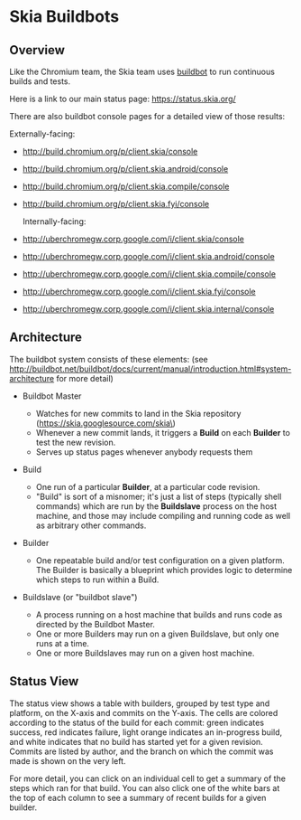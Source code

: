 Skia Buildbots
==============

Overview
--------

Like the Chromium team, the Skia team uses [buildbot](http://trac.buildbot.net/)
to run continuous builds and tests.

Here is a link to our main status page: https://status.skia.org/

There are also buildbot console pages for a detailed view of those results:
  
  Externally-facing:

* http://build.chromium.org/p/client.skia/console
* http://build.chromium.org/p/client.skia.android/console
* http://build.chromium.org/p/client.skia.compile/console
* http://build.chromium.org/p/client.skia.fyi/console

  Internally-facing:

* http://uberchromegw.corp.google.com/i/client.skia/console
* http://uberchromegw.corp.google.com/i/client.skia.android/console
* http://uberchromegw.corp.google.com/i/client.skia.compile/console
* http://uberchromegw.corp.google.com/i/client.skia.fyi/console
* http://uberchromegw.corp.google.com/i/client.skia.internal/console


Architecture
------------

The buildbot system consists of these elements: \(see
http://buildbot.net/buildbot/docs/current/manual/introduction.html#system-architecture
for more detail\) 

* Buildbot Master

    * Watches for new commits to land in the Skia repository
      \(https://skia.googlesource.com/skia\)
    * Whenever a new commit lands, it triggers a **Build** on each **Builder**
      to test the new revision.
    * Serves up status pages whenever anybody requests them

* Build

    * One run of a particular **Builder**, at a particular code revision.
    * "Build" is sort of a misnomer; it's just a list of steps (typically shell
      commands) which are run by the **Buildslave** process on the host
      machine, and those may include compiling and running code as well as
      arbitrary other commands.

* Builder

    * One repeatable build and/or test configuration on a given platform. The
      Builder is basically a blueprint which provides logic to determine which
      steps to run within a Build.

* Buildslave \(or "buildbot slave"\)
    
    * A process running on a host machine that builds and runs code as directed
      by the Buildbot Master.
    * One or more Builders may run on a given Buildslave, but only one runs at
      a time.
    * One or more Buildslaves may run on a given host machine.


Status View
------------

The status view shows a table with builders, grouped by test type and platform,
on the X-axis and commits on the Y-axis.  The cells are colored according to
the status of the build for each commit: green indicates success, red indicates
failure, light orange indicates an in-progress build, and white indicates that
no build has started yet for a given revision. Commits are listed by author, and
the branch on which the commit was made is shown on the very left.

For more detail, you can click on an individual cell to get a summary of the
steps which ran for that build.  You can also click one of the white bars at
the top of each column to see a summary of recent builds for a given builder.




